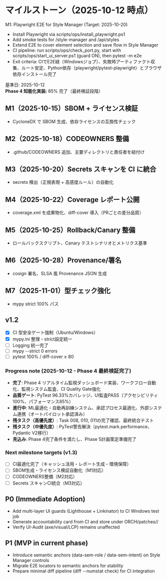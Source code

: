# マイルストーン（2025-10-12 時点）

M1: Playwright E2E for Style Manager (Target: 2025-10-20)
- Install Playwright via scripts/ops/install_playwright.ps1
- Add smoke tests for /style-manager and /api/styles
- Extend E2E to cover element selection and save flow in Style Manager
- CI pipeline: run scripts/ops/check_port.py, start with scripts/ops/start_ui_server.ps1 (guard ON), then pytest -m e2e
- Exit criteria: CIでE2E緑（Windowsジョブ）、失敗時アーティファクト収集、ルート安定、Python依存（playwright/pytest-playwright）とブラウザ依存インストール完了

基準日: 2025-10-12  
**Phase 4 知能化実装:** 85% 完了（最終検証段階）

## M1（2025-10-15）SBOM + ライセンス検証
- CycloneDX で SBOM 生成、依存ライセンスの互換性チェック

## M2（2025-10-18）CODEOWNERS 整備
- .github/CODEOWNERS 追加、主要ディレクトリと責任者を紐付け

## M3（2025-10-20）Secrets スキャンを CI に統合
- secrets 検出（正規表現 + 高感度ルール）の自動化

## M4（2025-10-22）Coverage レポート公開
- coverage.xml を成果物化、diff-cover 導入（PRごとの差分品質）

## M5（2025-10-25）Rollback/Canary 整備
- ロールバックスクリプト、Canary テストシナリオとメトリクス基準

## M6（2025-10-28）Provenance/署名
- cosign 署名、SLSA 風 Provenance JSON 生成

## M7（2025-11-01）型チェック強化
- mypy strict 100% パス

## v1.2
- [x] CI 型安全ゲート強制（Ubuntu/Windows）
- [x] mypy.ini 整理・strict設定統一
- [ ] Logging 統一完了
- [ ] mypy --strict 0 errors
- [ ] pytest 100% / diff-cover ≥ 80

### Progress note (2025-10-12 - Phase 4 最終検証完了)
- **完了**: Phase 4 リアルタイム監視ダッシュボード実装、ワークフロー自動化、監視システム監査、CI Quality Gate強化
- **品質ゲート**: PyTest 96.33%カバレッジ、UI監査PASS（アクセシビリティ100%、パフォーマンス85%）
- **進行中**: ML最適化・自動再訓練システム、承認プロセス最適化、外部システム連携（オートパイロット承認済み）
- **残タスク（高優先度）**: Task 008, 010, 011の完了確認、最終統合テスト
- **残タスク（中優先度）**: PyTest警告解決（pytest.mark.performance、Pydantic V2移行）
- **見込み**: Phase 4完了条件を満たし、Phase 5計画策定準備完了

### Next milestone targets (v1.3)
- [ ] CI最適化完了（キャッシュ活用・レポート生成・環境保障）
- [ ] SBOM生成・ライセンス検証自動化（M1対応）
- [ ] CODEOWNERS整備（M2対応）
- [ ] Secrets スキャンCI統合（M3対応）
## P0 (Immediate Adoption)

- Add multi-layer UI guards (Lighthouse + Linkinator) to CI Windows test job
- Generate accountability card from CI and store under ORCH/patches/<YYYY-MM>/
- Verify UI-Audit (axe/visual/LCP) remains unaffected

## P1 (MVP in current phase)

- Introduce semantic anchors (data-sem-role / data-sem-intent) on Style Manager controls
- Migrate E2E locators to semantic anchors for stability
- Prepare minimal diff pipeline (diff --numstat check) for CI integration